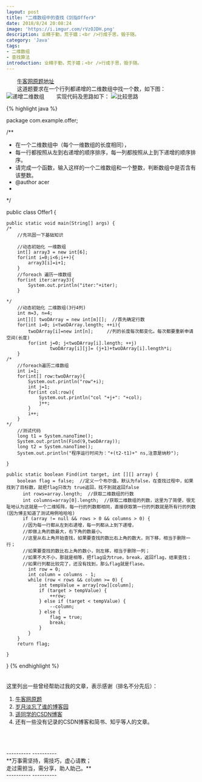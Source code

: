 ```yaml
---
layout: post
title: "二维数组中的查找《剑指Offer》"
date: 2018/8/24 20:08:24 
image: 'https://i.imgur.com/rVzOJDH.png'
description: 业精于勤，荒于嬉；<br />行成于思，毁于随。
category: 'Java'
tags:
- 二维数组
- 查找算法
introduction: 业精于勤，荒于嬉；<br />行成于思，毁于随。
---
```

&emsp;&emsp;[牛客网原题地址](https://www.nowcoder.com/practice/abc3fe2ce8e146608e868a70efebf62e?tpId=13&tqId=11154&tPage=1&rp=1&ru=/ta/coding-interviews&qru=/ta/coding-interviews/question-ranking)
<br />
&emsp;&emsp;这道题要求在一个行列都递增的二维数组中找一个数，如下图：
![递增二维数组](https://i.imgur.com/hqBCZqp.png)
&emsp;&emsp;实现代码及思路如下：
![比较思路](https://i.imgur.com/hDlpBC7.png)

{% highlight java %}

package com.example.offer;

/**
 * 在一个二维数组中（每个一维数组的长度相同），
 * 每一行都按照从左到右递增的顺序排序，每一列都按照从上到下递增的顺序排序。
 * 请完成一个函数，输入这样的一个二维数组和一个整数，判断数组中是否含有该整数。
 * @author acer
 *
 */

public class Offer1 {

	public static void main(String[] args) {
	/*	
		//先巩固一下基础知识
		
		//动态初始化 一维数组
		int[] array3 = new int[6];
		for(int i=0;i<6;i++){
			array3[i]=i+1;
		}
		//foreach 遍历一维数组
		for(int iter:array3){
			System.out.println("iter:"+iter);
		}
		
	*/	
		//动态初始化 二维数组(3行4列)
		int m=3, n=4;
		int[][] twoDArray = new int[m][];  //首先确定行数
        for(int i=0; i<twoDArray.length; ++i){
        	twoDArray[i]=new int[n];     //列的长度每次都变化。每次都要重新申请空间(长度)
            for(int j=0; j<twoDArray[i].length; ++j)
            		twoDArray[i][j]= (j+1)+twoDArray[i].length*i;
        }
    /*  
        //foreach遍历二维数组
        int i=1;
        for(int[] row:twoDArray){
        	System.out.println("row"+i);
        	int j=1;
        	for(int col:row){
        		System.out.println("col "+j+": "+col);
        		j++;
        	}
        	i++;
        }
    */  
        //测试代码
        long t1 = System.nanoTime();
        System.out.println(Find(9,twoDArray));
        long t2 = System.nanoTime();
        System.out.println("程序运行时间为："+(t2-t1)+" ns,注意是纳秒");
				
	}
	
	public static boolean Find(int target, int [][] array) {
		boolean flag = false;  //定义一个布尔值，默认为false，在查找过程中，如果找到了目标数，就把flag只改为 true返回，找不到就返回false
          int rows=array.length;  //获取二维数组的行数
          int columns=array[0].length;  //获取二维数组的列数，这里为了简便，很无耻地认为这就是一个二维矩阵，每一行的列数都相同，直接获取第一行的列数就是所有行的列数(因为博主知道了测试用例哈哈哈)
          if (array != null && rows > 0 && columns > 0) {    
          //因为每一行都从左到右递增，每一列都从上到下递增，
          //即做上角的数最大，右下角的数最小。
          //这里从右上角开始查找，如果要查找的数比右上角的数大，则下移，相当于删除一行；
          //如果要查找的数比右上角的数小，则左移，相当于删除一列；
          //如果不大不小，那就是相等，把flag设为true，break，返回flag，结束查找；
          //如果行列都比较完了，还没有找到，那么flag就是flase。   
            int row = 0;                
            int column = columns - 1;    
            while (row < rows && column >= 0) {    
                int tempValue = array[row][column];    
                if (target > tempValue) {    
                    ++row;    
                } else if (target < tempValue) {    
                    --column;    
                } else {    
                    flag = true;    
                    break;   
                }    
            }    
        }
        return flag;    

    }
	
}
{% endhighlight %}
<br />
<br />
<br />
这里列出一些曾经帮助过我的文章，表示感谢（排名不分先后）：
1. [牛客网原题](https://www.nowcoder.com/practice/abc3fe2ce8e146608e868a70efebf62e?tpId=13&tqId=11154&tPage=1&rp=1&ru=/ta/coding-interviews&qru=/ta/coding-interviews/question-ranking)
2. [岁月淡忘了谁的博客园](https://www.cnblogs.com/henuyuxiang/p/6215663.html)
3. [遥同学的CSDN博客](https://blog.csdn.net/qq_15062527/article/details/48845957)
4. 还有一些没有记录的CSDN博客和简书、知乎等人的文章。
<br />
<br />
<br />
----------
----------
<br />
**万事需坚持，需技巧，虚心请教；<br />走过需担当，需分享，助人助己。**
<br />
----------
----------
<br />
<br />
<br />